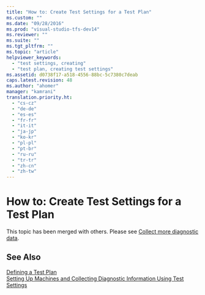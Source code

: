 ```yaml
---
title: "How to: Create Test Settings for a Test Plan"
ms.custom: ""
ms.date: "09/28/2016"
ms.prod: "visual-studio-tfs-dev14"
ms.reviewer: ""
ms.suite: ""
ms.tgt_pltfrm: ""
ms.topic: "article"
helpviewer_keywords: 
  - "test settings, creating"
  - "test plan, creating test settings"
ms.assetid: d0738f17-a518-4556-88bc-5c7380c7deab
caps.latest.revision: 48
ms.author: "ahomer"
manager: "kamrani"
translation.priority.ht: 
  - "cs-cz"
  - "de-de"
  - "es-es"
  - "fr-fr"
  - "it-it"
  - "ja-jp"
  - "ko-kr"
  - "pl-pl"
  - "pt-br"
  - "ru-ru"
  - "tr-tr"
  - "zh-cn"
  - "zh-tw"
---
```

# How to: Create Test Settings for a Test Plan
This topic has been merged with others. Please see [Collect more diagnostic data](../test/collect-more-diagnostic-data-in-manual-tests.md).  
  
## See Also  
 [Defining a Test Plan](../test_notintoc/defining-a-test-plan.md)   
 [Setting Up Machines and Collecting Diagnostic Information Using Test Settings](../test/setting-up-machines-and-collecting-diagnostic-information-using-test-settings.md)
